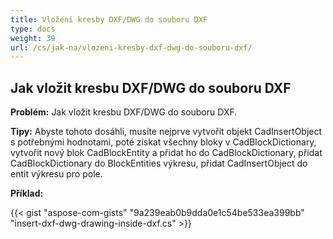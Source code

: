 ```yaml
---
title: Vložení kresby DXF/DWG do souboru DXF
type: docs
weight: 39
url: /cs/jak-na/vlozeni-kresby-dxf-dwg-do-souboru-dxf/
---
```


## **Jak vložit kresbu DXF/DWG do souboru DXF**

**Problém:** Jak vložit kresbu DXF/DWG do souboru DXF.

**Tipy:** Abyste tohoto dosáhli, musíte nejprve vytvořit objekt CadInsertObject s potřebnými hodnotami, poté získat všechny bloky v CadBlockDictionary, vytvořit nový blok CadBlockEntity a přidat ho do CadBlockDictionary, přidat CadBlockDictionary do BlockEntities výkresu, přidat CadInsertObject do entit výkresu pro pole.

**Příklad:**

{{< gist "aspose-com-gists" "9a239eab0b9dda0e1c54be533ea399bb" "insert-dxf-dwg-drawing-inside-dxf.cs" >}}
